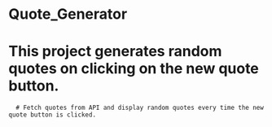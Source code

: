 # Quote_Generator
# This project generates random quotes on clicking on the new quote button.
      # Fetch quotes from API and display random quotes every time the new quote button is clicked.    
